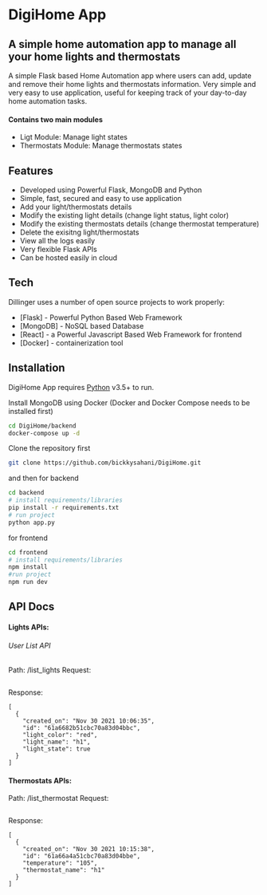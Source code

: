 # DigiHome App
## A simple home automation app to manage all your home lights and thermostats

A simple Flask based Home Automation app where users can add, update and remove their home lights and thermostats information. Very simple and very easy to use application, useful for keeping track of your day-to-day home automation tasks.

#### Contains two main modules
- Ligt Module: Manage light states
- Thermostats Module: Manage thermostats states

## Features

- Developed using Powerful Flask, MongoDB and Python
- Simple, fast, secured and easy to use application
- Add your light/thermostats details
- Modify the existing light details (change light status, light color)
- Modify the existing thermostats details (change thermostat temperature)
- Delete the exisitng light/thermostats
- View all the logs easily
- Very flexible Flask APIs
- Can be hosted easily in cloud



## Tech

Dillinger uses a number of open source projects to work properly:

- [Flask] - Powerful Python Based Web Framework
- [MongoDB] - NoSQL based Database
- [React] - a Powerful Javascript Based Web Framework for frontend
- [Docker] - containerization tool


## Installation

DigiHome App requires [Python](https://python.org/) v3.5+ to run.

Install MongoDB using Docker (Docker and Docker Compose needs to be installed first)
```sh
cd DigiHome/backend
docker-compose up -d
```

Clone the repository first
```sh
git clone https://github.com/bickkysahani/DigiHome.git
```
and then
for backend
```sh
cd backend
# install requirements/libraries
pip install -r requirements.txt
# run project
python app.py
```

for frontend

```sh
cd frontend
# install requirements/libraries
npm install
#run project
npm run dev

```


  
## API Docs

#### Lights APIs:
###### User List API
Path: /list_lights
Request: 
```

```
Response:
```
[
  {
    "created_on": "Nov 30 2021 10:06:35", 
    "id": "61a6682b51cbc70a83d04bbc", 
    "light_color": "red", 
    "light_name": "h1", 
    "light_state": true
  }
]
```



#### Thermostats APIs:

Path: /list_thermostat
Request: 
```

```
Response:
```
[
  {
    "created_on": "Nov 30 2021 10:15:38", 
    "id": "61a66a4a51cbc70a83d04bbe", 
    "temperature": "105", 
    "thermostat_name": "h1"
  }
]
```